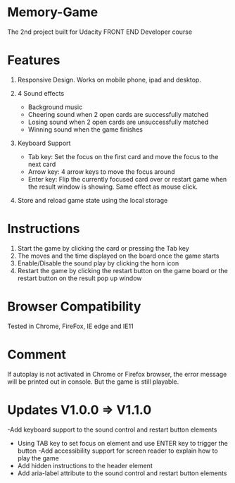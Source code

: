 # Memory-Game
The 2nd project built for Udacity FRONT END Developer course

# Features
1. Responsive Design. Works on mobile phone, ipad and desktop.

2. 4 Sound effects
   * Background music
   * Cheering sound when 2 open cards are successfully matched
   * Losing sound when 2 open cards are unsuccessfully matched
   * Winning sound when the game finishes

3. Keyboard Support
   * Tab key: Set the focus on the first card and move the focus to the next card
   * Arrow key: 4 arrow keys to move the focus around
   * Enter key: Flip the currently focused card over or restart game when the result window is showing. Same effect as mouse click.   
   
4. Store and reload game state using the local storage

# Instructions
1. Start the game by clicking the card or pressing the Tab key
2. The moves and the time displayed on the board once the game starts
3. Enable/Disable the sound play by clicking the horn icon
4. Restart the game by clicking the restart button on the game board or the restart button on the result pop up window

# Browser Compatibility
Tested in Chrome, FireFox, IE edge and IE11

# Comment
If autoplay is not activated in Chrome or Firefox browser, the error message will be printed out in console. But the game is still playable.

# Updates V1.0.0 => V1.1.0
-Add keyboard support to the sound control and restart button elements
   * Using TAB key to set focus on element and use ENTER key to trigger the button
-Add accessibility support for screen reader to explain how to play the game
   * Add hidden instructions to the header element
   * Add aria-label attribute to the sound control and restart button elements


